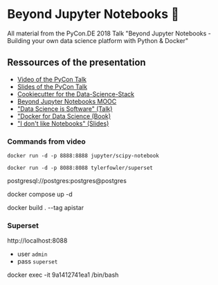 # Beyond Jupyter Notebooks 🚀
All material from the PyCon.DE 2018 Talk "Beyond Jupyter Notebooks - Building your own data science platform with Python &amp; Docker"
## Ressources of the presentation
- [Video of the PyCon Talk](https://www.youtube.com/watch?v=bl1XSZy11vQ)
- [Slides of the PyCon Talk](https://github.com/jgoerner/beyond-jupyter/blob/master/PyCon2018.pdf)
- [Cookiecutter for the Data-Science-Stack](https://github.com/jgoerner/data-science-stack-cookiecutter)
- [Beyond Jupyter Notebooks MOOC](http://beyond-jupyter.io/)
- ["Data Science is Software" (Talk)](https://www.youtube.com/watch?v=EKUy0TSLg04)
- ["Docker for Data Science (Book)](https://www.apress.com/de/book/9781484230114)
- ["I don't like Notebooks" (Slides)](https://docs.google.com/presentation/d/1n2RlMdmv1p25Xy5thJUhkKGvjtV-dkAIsUXP-AL4ffI/edit)

### Commands from video

```
docker run -d -p 8888:8888 jupyter/scipy-notebook
```

```
docker run -d -p 8088:8088 tylerfowler/superset
```

postgresql://postgres:postgres@postgres

docker compose up -d


docker build . --tag apistar

### Superset

http://localhost:8088

- user `admin`
- pass `superset`


docker exec -it 9a1412741ea1 /bin/bash

